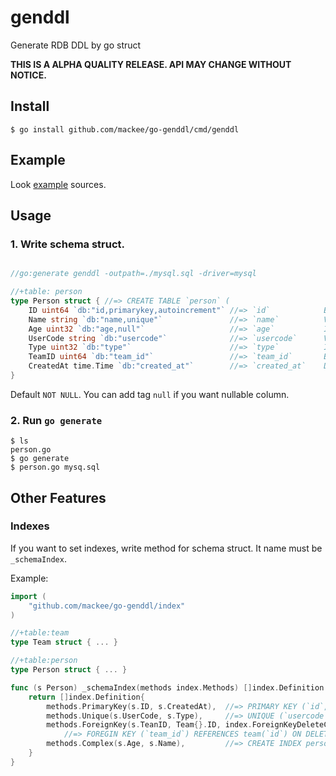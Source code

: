 # genddl
Generate RDB DDL by go struct

**THIS IS A ALPHA QUALITY RELEASE. API MAY CHANGE WITHOUT NOTICE.**

## Install

```
$ go install github.com/mackee/go-genddl/cmd/genddl
```

## Example

Look [example](https://github.com/mackee/go-genddl/blob/master/_example) sources.

## Usage

### 1. Write schema struct.

```go

//go:generate genddl -outpath=./mysql.sql -driver=mysql

//+table: person
type Person struct { //=> CREATE TABLE `person` (
	ID uint64 `db:"id,primarykey,autoincrement"` //=> `id`            BIGINT unsigned NOT NULL PRIMARY KEY AUTO_INCREMENT,
	Name string `db:"name,unique"`               //=> `name`          VARCHAR(191) NOT NULL UNIQUE,
	Age uint32 `db:"age,null"`                   //=> `age`           INTEGER unsigned NULL,
	UserCode string `db:"usercode"`              //=> `usercode`      VARCHAR(191) NOT NULL,
	Type uint32 `db:"type"`                      //=> `type`          INTEGER unsigned NOT NULL,
	TeamID uint64 `db:"team_id"`                 //=> `team_id`       BIGINT unsigned NOT NULL,
	CreatedAt time.Time `db:"created_at"`        //=> `created_at`    DATETIME NOT NULL
}
```

Default `NOT NULL`. You can add tag `null` if you want nullable column.

### 2. Run `go generate`

```
$ ls
person.go
$ go generate
$ person.go mysq.sql
```

## Other Features

### Indexes

If you want to set indexes, write method for schema struct. It name must be `_schemaIndex`.

Example:
```go
import (
	"github.com/mackee/go-genddl/index"
)

//+table:team
type Team struct { ... }

//+table:person
type Person struct { ... }

func (s Person) _schemaIndex(methods index.Methods) []index.Definition {
	return []index.Definition{
		methods.PrimaryKey(s.ID, s.CreatedAt),  //=> PRIMARY KEY (`id`, `created_at`),
		methods.Unique(s.UserCode, s.Type),     //=> UNIQUE (`usercode`, `type`),
		methods.ForeignKey(s.TeanID, Team{}.ID, index.ForeignKeyDeleteCascade, index.ForeignKeyUpdateSetDefault),
		    //=> FOREGIN KEY (`team_id`) REFERENCES team(`id`) ON DELETE CASCADE ON UPDATE SET DEFAULT
		methods.Complex(s.Age, s.Name),         //=> CREATE INDEX person_age_name (`age`, `name`);
	}
}
```
